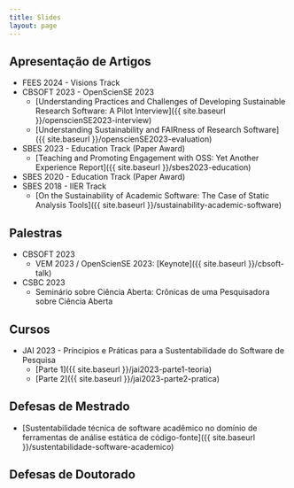 ```yaml
---
title: Slides
layout: page
---
```


## Apresentação de Artigos

* FEES 2024 - Visions Track 
* CBSOFT 2023 - OpenScienSE 2023
   * [Understanding Practices and Challenges of Developing Sustainable Research Software: A Pilot Interview]({{ site.baseurl }}/openscienSE2023-interview)
   * [Understanding Sustainability and FAIRness of Research Software]({{ site.baseurl }}/openscienSE2023-evaluation)
* SBES 2023 - Education Track (Paper Award)
   * [Teaching and Promoting Engagement with OSS: Yet Another Experience Report]({{ site.baseurl }}/sbes2023-education)
* SBES 2020 - Education Track (Paper Award)
* SBES 2018 - IIER Track
   * [On the Sustainability of Academic Software: The Case of Static Analysis Tools]({{ site.baseurl }}/sustainability-academic-software)

## Palestras

* CBSOFT 2023
   * VEM 2023 / OpenScienSE 2023: [Keynote]({{ site.baseurl }}/cbsoft-talk)
* CSBC 2023
   * Seminário sobre Ciência Aberta: Crônicas de uma Pesquisadora sobre Ciência Aberta


## Cursos

* JAI 2023 - Príncipios e Práticas para a Sustentabilidade do Software de Pesquisa
   * [Parte 1]({{ site.baseurl }}/jai2023-parte1-teoria)
   * [Parte 2]({{ site.baseurl }}/jai2023-parte2-pratica)


## Defesas de Mestrado
 
* [Sustentabilidade técnica de software acadêmico no domínio de ferramentas de análise estática de código-fonte]({{ site.baseurl }}/sustentabilidade-software-academico)

## Defesas de Doutorado


